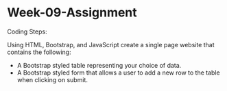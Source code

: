 # Week-09-Assignment

Coding Steps:

<p> Using HTML, Bootstrap, and JavaScript create a single page website that contains the following:</p>
<ul>
<li> A Bootstrap styled table representing your choice of data.</li>
<li>A Bootstrap styled form that allows a user to add a new row to the table when clicking on submit.</li>
</ul>

